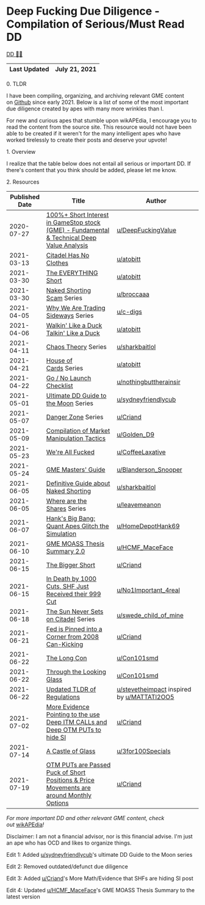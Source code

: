 Deep Fucking Due Diligence - Compilation of Serious/Must Read DD
================================================================

[DD 👨‍🔬](https://www.reddit.com/r/GMEJungle/search?q=flair_name%3A%22DD%20%F0%9F%91%A8%E2%80%8D%F0%9F%94%AC%22&restrict_sr=1)

| Last Updated | July 21, 2021 |
| --- | --- |

0\. TLDR

I have been compiling, organizing, and archiving relevant GME content on [Github](https://github.com/verymeticulous/wikAPEdia#readme) since early 2021. Below is a list of some of the most important due diligence created by apes with many more wrinkles than I.

For new and curious apes that stumble upon wikAPEdia, I encourage you to read the content from the source site. This resource would not have been able to be created if it weren't for the many intelligent apes who have worked tirelessly to create their posts and deserve your upvote!

1\. Overview

I realize that the table below does not entail all serious or important DD. If there's content that you think should be added, please let me know.

2\. Resources

| Published Date | Title | Author |
| --- | --- | --- |
| 2020-07-27 | [100%+ Short Interest in GameStop stock (GME) - Fundamental & Technical Deep Value Analysis](https://www.youtube.com/watch?v=GZTr1-Gp74U&t=1s) | [u/DeepFuckingValue](https://www.reddit.com/u/DeepFuckingValue/) |
| 2021-03-13 | [Citadel Has No Clothes](https://www.reddit.com/r/GME/comments/m4c0p4/citadel_has_no_clothes/) | [u/atobitt](https://www.reddit.com/u/atobitt/) |
| 2021-03-30 | [The EVERYTHING Short](https://www.reddit.com/r/GME/comments/mgucv2/the_everything_short/) | [u/atobitt](https://www.reddit.com/u/atobitt/) |
| 2021-03-30 | [Naked Shorting Scam](https://github.com/verymeticulous/wikAPEdia/tree/main/01-Must-Read/The-Naked-Shorting-Scam-by-broccaaa) Series | [u/broccaaa](https://www.reddit.com/u/broccaaa/) |
| 2021-04-05 | [Why We Are Trading Sideways](https://github.com/verymeticulous/wikAPEdia/tree/main/01-Must-Read/Why-We-Are-Still-Trading-Sideways-by-c-digs) Series | [u/c-digs](https://www.reddit.com/u/c-digs/) |
| 2021-04-06 | [Walkin' Like a Duck Talkin' Like a Duck](https://github.com/verymeticulous/wikAPEdia/tree/main/01-Must-Read/Walking-Like-a-Duck-Talking-Like-a-Duck-by-atobitt) | [u/atobitt](https://www.reddit.com/u/atobitt/) |
| 2021-04-11 | [Chaos Theory](https://github.com/verymeticulous/wikAPEdia/tree/main/01-Must-Read/Chaos-Theory-by-sharkbaitlol) Series | [u/sharkbaitlol](https://www.reddit.com/u/sharkbaitlol/) |
| 2021-04-21 | [House of Cards](https://github.com/verymeticulous/wikAPEdia/tree/main/01-Must-Read/House-of-Cards-by-atobitt) Series | [u/atobitt](https://www.reddit.com/u/atobitt/) |
| 2021-04-22 | [Go / No Launch Checklist](https://www.reddit.com/r/Superstonk/comments/nhh0f1/update_go_nogo_for_launch_the_checklist_keeping/) | [u/nothingbuttherainsir](https://www.reddit.com/u/nothingbuttherainsir/) |
| 2021-05-01 | [Ultimate DD Guide to the Moon](https://github.com/verymeticulous/wikAPEdia/tree/main/DD/The-Ultimate-DD-Guide-to-the-Moon-by-sydneyfriendlycub) Series | [u/sydneyfriendlycub](https://www.reddit.com/u/sydneyfriendlycub/) |
| 2021-05-07 | [Danger Zone](https://github.com/verymeticulous/wikAPEdia/tree/main/01-Must-Read/Danger-Zone-by-Criand) Series | [u/Criand](https://www.reddit.com/u/Criand/) |
| 2021-05-09 | [Compilation of Market Manipulation Tactics](https://www.reddit.com/r/Superstonk/comments/n8mizw/here_is_a_complete_compilation_documenting_the/) | [u/Golden_D9](https://www.reddit.com/u/Golden_D9/) |
| 2021-05-23 | [We're All Fucked](https://www.reddit.com/r/Superstonk/comments/nj1guf/were_all_fucked/) | [u/CoffeeLaxative](https://www.reddit.com/u/CoffeeLaxative/) |
| 2021-05-24 | [GME Masters' Guide](https://www.reddit.com/r/Superstonk/comments/njwv6n/the_gme_masters_guide_a_dd_campaign_for_apes/) | [u/Blanderson_Snooper](https://www.reddit.com/u/Blanderson_Snooper/) |
| 2021-06-05 | [Definitive Guide about Naked Shorting](https://www.reddit.com/r/Superstonk/comments/nt0ojl/everything_superstonk_knows_about_naked_shorting/) | [u/sharkbaitlol](https://www.reddit.com/u/sharkbaitlol/) |
| 2021-06-05 | [Where are the Shares](https://github.com/verymeticulous/wikAPEdia/tree/main/01-Must-Read/Where-Are-the-Shares-by-leavemeanon) Series | [u/leavemeanon](https://www.reddit.com/u/leavemeanon/) |
| 2021-06-07 | [Hank's Big Bang: Quant Apes Glitch the Simulation](https://www.reddit.com/r/Superstonk/comments/nu9qq9/hanks_big_bang_quant_apes_glitch_the_simulation/) | [u/HomeDepotHank69](https://www.reddit.com/u/HomeDepotHank69/) |
| 2021-06-10 | [GME MOASS Thesis Summary 2.0](https://www.reddit.com/r/Superstonk/comments/nwqaj0/gme_moass_thesis_summary_20_summarization_of_the/) | [u/HCMF_MaceFace](https://www.reddit.com/u/HCMF_MaceFace/) |
| 2021-06-15 | [The Bigger Short](https://www.reddit.com/r/Superstonk/comments/o0scoy/the_bigger_short_how_2008_is_repeating_at_a_much/) | [u/Criand](https://www.reddit.com/u/Criand/) |
| 2021-06-15 | [In Death by 1000 Cuts, SHF Just Received their 999 Cut](https://www.reddit.com/r/Superstonk/comments/o0mn0y/in_death_by_1000_cuts_shf_just_received_their_999/) | [u/No1Important_4real](https://www.reddit.com/u/No1Important_4real/) |
| 2021-06-18 | [The Sun Never Sets on Citadel](https://github.com/verymeticulous/wikAPEdia/tree/main/01-Must-Read/Sun-Never-Sets-on-Citadel-by-swede-child-of-mine) Series | [u/swede_child_of_mine](https://www.reddit.com/u/swede_child_of_mine/) |
| 2021-06-21 | [Fed is Pinned into a Corner from 2008 Can-Kicking](https://www.reddit.com/r/Superstonk/comments/o4rfnu/the_fed_is_pinned_into_a_corner_from_the_2008/) | [u/Criand](https://www.reddit.com/u/Criand/) |
| 2021-06-22 | [The Long Con](https://pdfhost.io/v/O.YHbvSRP_TLC_THE_LONG_CON_The_markets_are_frothing_with_liquiditypdf.pdf) | [u/Con101smd](https://www.reddit.com/u/Con101smd/) |
| 2021-06-22 | [Through the Looking Glass](https://pdfhost.io/v/KhuW5HZ~N_THROUGH_THE_LOOKING_GLASS.pdf) | [u/Con101smd](https://www.reddit.com/u/Con101smd/) |
| 2021-06-22 | [Updated TLDR of Regulations](https://www.reddit.com/r/Superstonk/comments/o5mhie/tldr_regulations_edition_updated_20210622_to/) | [u/stevetheimpact](https://www.reddit.com/u/stevetheimpact/) inspired by [u/MATTATI2OO5](https://www.reddit.com/u/MATTATI2OO5/) |
| 2021-07-02 | [More Evidence Pointing to the use Deep ITM CALLs and Deep OTM PUTs to hide SI](https://www.reddit.com/r/Superstonk/comments/oc4f79/well_there_it_is_more_mathevidence_pointing_to/) | [u/Criand](https://www.reddit.com/u/Criand/) |
| 2021-07-14 | [A Castle of Glass](https://www.reddit.com/r/Superstonk/comments/ok2e0b/a_castle_of_glass_game_on_anon/) | [u/3for100Specials](https://www.reddit.com/u/3for100Specials/) |
| 2021-07-19 | [OTM PUTs are Passed Puck of Short Positions & Price Movements are around Monthly Options](https://www.reddit.com/r/DDintoGME/comments/on9fnx/otm_puts_are_the_passed_puck_of_short_positions/) | [u/Criand](https://www.reddit.com/u/Criand/) |

*For more important DD and other relevant GME content, check out* [wikAPEdia](https://github.com/verymeticulous/wikAPEdia#readme)*!*

Disclaimer: I am not a financial advisor, nor is this financial advise. I'm just an ape who has OCD and likes to organize things.

Edit 1: Added [u/sydneyfriendlycub](https://www.reddit.com/u/sydneyfriendlycub/)'s ultimate DD Guide to the Moon series

Edit 2: Removed outdated/defunct due diligence

Edit 3: Added [u/Criand](https://www.reddit.com/u/Criand/)'s More Math/Evidence that SHFs are hiding SI post

Edit 4: Updated [u/HCMF_MaceFace](https://www.reddit.com/u/HCMF_MaceFace/)'s GME MOASS Thesis Summary to the latest version
